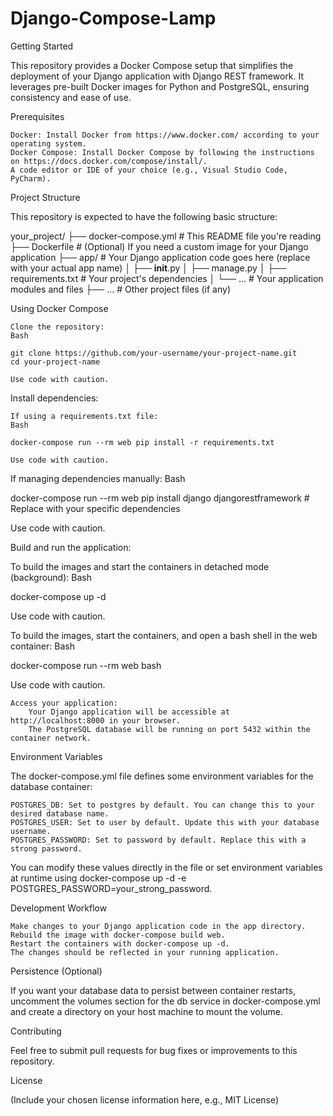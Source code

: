 # Django-Compose-Lamp
Getting Started

This repository provides a Docker Compose setup that simplifies the deployment of your Django application with Django REST framework. It leverages pre-built Docker images for Python and PostgreSQL, ensuring consistency and ease of use.

Prerequisites

    Docker: Install Docker from https://www.docker.com/ according to your operating system.
    Docker Compose: Install Docker Compose by following the instructions on https://docs.docker.com/compose/install/.
    A code editor or IDE of your choice (e.g., Visual Studio Code, PyCharm).

Project Structure

This repository is expected to have the following basic structure:

your_project/
├── docker-compose.yml  # This README file you're reading
├── Dockerfile          # (Optional) If you need a custom image for your Django application
├── app/                # Your Django application code goes here (replace with your actual app name)
│   ├── __init__.py
│   ├── manage.py
│   ├── requirements.txt  # Your project's dependencies
│   └── ...              # Your application modules and files
├── ...                 # Other project files (if any)

Using Docker Compose

    Clone the repository:
    Bash

    git clone https://github.com/your-username/your-project-name.git
    cd your-project-name

    Use code with caution.

Install dependencies:

    If using a requirements.txt file:
    Bash

    docker-compose run --rm web pip install -r requirements.txt

    Use code with caution.

If managing dependencies manually:
Bash

docker-compose run --rm web pip install django djangorestframework  # Replace with your specific dependencies

Use code with caution.

Build and run the application:

To build the images and start the containers in detached mode (background):
Bash

docker-compose up -d

Use code with caution.

To build the images, start the containers, and open a bash shell in the web container:
Bash

docker-compose run --rm web bash

Use code with caution.

    Access your application:
        Your Django application will be accessible at http://localhost:8000 in your browser.
        The PostgreSQL database will be running on port 5432 within the container network.

Environment Variables

The docker-compose.yml file defines some environment variables for the database container:

    POSTGRES_DB: Set to postgres by default. You can change this to your desired database name.
    POSTGRES_USER: Set to user by default. Update this with your database username.
    POSTGRES_PASSWORD: Set to password by default. Replace this with a strong password.

You can modify these values directly in the file or set environment variables at runtime using docker-compose up -d -e POSTGRES_PASSWORD=your_strong_password.

Development Workflow

    Make changes to your Django application code in the app directory.
    Rebuild the image with docker-compose build web.
    Restart the containers with docker-compose up -d.
    The changes should be reflected in your running application.

Persistence (Optional)

If you want your database data to persist between container restarts, uncomment the volumes section for the db service in docker-compose.yml and create a directory on your host machine to mount the volume.

Contributing

Feel free to submit pull requests for bug fixes or improvements to this repository.

License

(Include your chosen license information here, e.g., MIT License)
